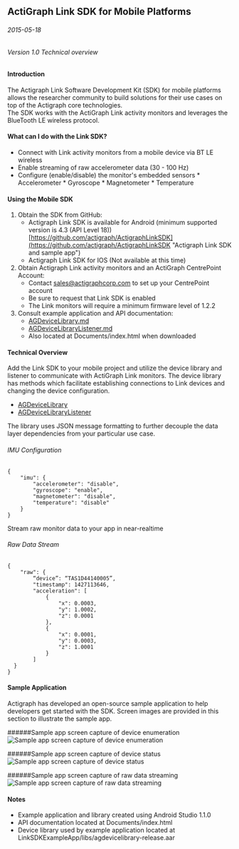 ## ActiGraph Link SDK for Mobile Platforms ##

###### 2015-05-18
###### Version 1.0 Technical overview


#### Introduction ####
The Actigraph Link Software Development Kit (SDK) for mobile platforms allows the researcher community to build solutions for their use cases on top of the Actigraph core technologies.  
The SDK works with the ActiGraph Link activity monitors and leverages the BlueTooth LE wireless protocol.


#### What can I do with the Link SDK? ####

- Connect with Link activity monitors from a mobile device via BT LE wireless
- Enable streaming of raw accelerometer data (30 - 100 Hz)
- Configure (enable/disable) the monitor's embedded sensors
       * Accelerometer
       * Gyroscope
       * Magnetometer
       * Temperature

#### Using the Mobile SDK ####


1. Obtain the SDK from GitHub:
	* Actigraph Link SDK is available for Android (minimum supported version is 4.3 (API Level 18)) [https://github.com/actigraph/ActigraphLinkSDK](https://github.com/actigraph/ActigraphLinkSDK "Actigraph Link SDK and sample app")
	* Actigraph Link SDK for IOS (Not available at this time)
2. Obtain Actigraph Link activity monitors and an ActiGraph CentrePoint Account:
	* Contact sales@actigraphcorp.com to set up your CentrePoint account
	* Be sure to request that Link SDK is enabled 
	* The Link monitors will require a minimum firmware level of 1.2.2
3. Consult example application and API documentation:
	* [AGDeviceLibrary.md](AGDeviceLibrary.md "AGDeviceLibrary")
	* [AGDeviceLibraryListener.md](AGDeviceLibraryListener.md "AGDeviceLibraryListener")
	* Also located at Documents/index.html when downloaded


#### Technical Overview ####

Add the Link SDK to your mobile project and utilize the device library and listener to communicate with ActiGraph Link monitors.  The device library has methods which facilitate establishing connections to Link devices and changing the device configuration.

* [AGDeviceLibrary](AGDeviceLibrary.md)
* [AGDeviceLibraryListener](AGDeviceLibraryListener.md)

The library uses JSON message formatting to further decouple the data layer dependencies from your particular use case.

###### IMU Configuration
```
{
    "imu": {
    	"accelerometer": "disable",
        "gyroscope": "enable",
        "magnetometer": "disable",
		"temperature": "disable"
    }
}
```

Stream raw monitor data to your app in near-realtime

###### Raw Data Stream
```
{
    "raw": {
    	“device”: “TAS1D44140005”,
    	"timestamp": 1427113646,
    	"acceleration": [
      		{
        		"x": 0.0003,
        		"y": 1.0002,
        		"z": 0.0001
      		},
      		{
        		"x": 0.0001,
        		"y": 0.0003,
        		"z": 1.0001
      		}
    	]
  }
}
```

#### Sample Application ####

Actigraph has developed an open-source sample application to help developers get started with the SDK.  Screen images are provided in this section to illustrate the sample app.

######Sample app screen capture of device enumeration
![Sample app screen capture of device enumeration](https://cloud.githubusercontent.com/assets/1958634/7756698/a174cac6-ffc2-11e4-9e07-8e5c3c0e2bfe.png)

######Sample app screen capture of device status
![Sample app screen capture of device status](https://cloud.githubusercontent.com/assets/1958634/7756618/1175d28a-ffc2-11e4-9778-4287550f5e0b.png)

######Sample app screen capture of raw data streaming
![Sample app screen capture of raw data streaming](https://cloud.githubusercontent.com/assets/1958634/7756724/c65b9856-ffc2-11e4-81d9-4a6752e4f40b.png)




#### Notes ####
* Example application and library created using Android Studio 1.1.0
* API documentation located at Documents/index.html
* Device library used by example application located at LinkSDKExampleApp/libs/agdevicelibrary-release.aar
